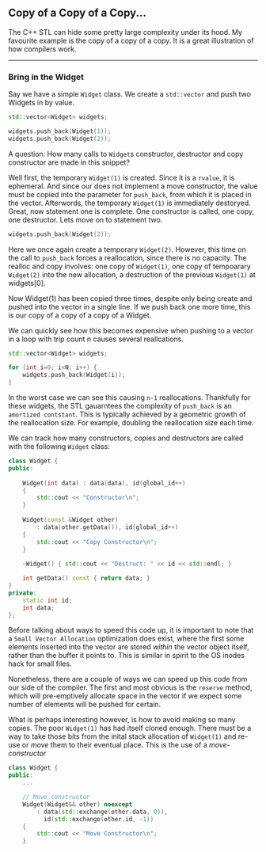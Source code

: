 ## Copy of a Copy of a Copy...
The C++ STL can hide some pretty large complexity under its hood.
My favourite example is the copy of a copy of a copy. It is a great
illustration of how compilers work.
<hr>

### Bring in the Widget
Say we have a simple `Widget` class. We create a `std::vector` and
push two Widgets in by value.

```c++
std::vector<Widget> widgets;

widgets.push_back(Widget(1));
widgets.push_back(Widget(2));
```

A question: How many calls to `Widget`s constructor, destructor and
copy constructor are made in this snippet?

Well first, the temporary `Widget(1)` is created. Since it is a `rvalue`,
it is ephemeral. And since our does not implement a move constructor, the
value must be copied into the parameter for `push_back`, from which it is
placed in the vector. Afterwords, the temporary `Widget(1)` is immediately
destoryed. Great, now statement one is complete. One constructor is called,
one copy, one destructor. Lets move on to statement two.

```c++
widgets.push_back(Widget(2));
```
Here we once again create a temporary `Widget(2)`. However, this time
on the call to `push_back` forces a reallocation, since there is no
capacity. The realloc and copy involves: one copy of `Widget(1)`,
one copy of tempoarary `Widget(2)` into the new allocation, a 
destruction of the previous `Widget(1)` at widgets[0].

Now Widget(1) has been copied three times, despite only being create and pushed
into the vector in a single line. If we push back one more time, this is our copy
of a copy of a copy of a Widget.

We can quickly see how this becomes expensive when pushing to a
vector in a loop with trip count n causes several reallcations.

```c++
std::vector<Widget> widgets;

for (int i=0; i<N; i++) {
    widgets.push_back(Widget(i));
}
```

In the worst case we can see this causing `n-1` reallocations.
Thankfully for these widgets, the STL gauarntees the complexity
of `push_back` is an `amortized contstant`. This is typically
achieved by a geometric growth of the reallocation size. For example,
doubling the reallocation size each time.

We can track how many constructors, copies and destructors are called
with the following `Widget` class:

```c++
class Widget {
public:
    
    Widget(int data) : data(data), id(global_id++)
    {
        std::cout << "Constructor\n";
    }
    
    Widget(const &Widget other)
        : data(other.getData()), id(global_id++)
    {
        std::cout << "Copy Constructor\n";
    }
    
    ~Widget() { std::cout << "Destruct: " << id << std::endl; }

    int getData() const { return data; }
}
private:
    static int id;
    int data;
};
```
Before talking about ways to speed this code up, it is important to note
that a `Small Vector Allocation` optimization does exist, where the first
some elements inserted into the vector are stored *within* the vector object
itself, rather than the buffer it points to. This is similar in spirit to
the OS inodes hack for small files.

Nonetheless, there are a couple of ways we can speed up this code from our side of
the compiler. The first and most obvious is the `reserve` method, which will
pre-emptively allocate space in the vector if we expect some number of elements
will be pushed for certain.

What is perhaps interesting however, is how to avoid making so many copies. The poor
`Widget(1)` has had itself cloned enough. There must be a way to take those
bits from the inital stack allocation of `Widget(1)` and re-use or *move*
them to their eventual place. This is the use of a *move-constructor*

```c++
class Widget {
public:
    ...

    // Move constructor
    Widget(Widget&& other) noexcept
        : data(std::exchange(other.data, 0)), 
          id(std::exchange(other.id, -1))
    {
        std::cout << "Move Constructor\n";
    }
 
```





